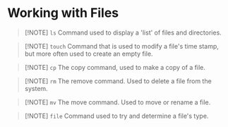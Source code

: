 # Working with Files

> [!NOTE] `ls`
> Command used to display a 'list' of files and directories.


> [!NOTE] `touch`
> Command that is used to modify a file's time stamp, but more often used to create an empty file.


> [!NOTE] `cp`
> The copy command, used to make a copy of a file.


> [!NOTE] `rm`
> The remove command. Used to delete a file from the system.


> [!NOTE] `mv`
> The move command. Used to move or rename a file.


> [!NOTE] `file`
> Command used to try and determine a file's type.
